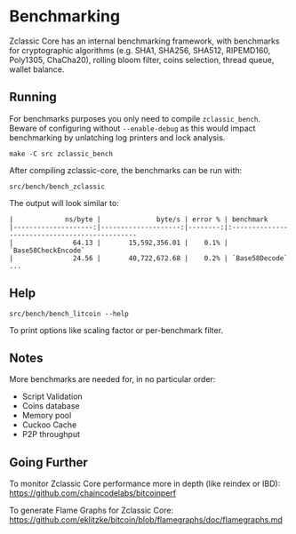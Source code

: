 Benchmarking
============

Zclassic Core has an internal benchmarking framework, with benchmarks
for cryptographic algorithms (e.g. SHA1, SHA256, SHA512, RIPEMD160, Poly1305, ChaCha20), rolling bloom filter, coins selection,
thread queue, wallet balance.

Running
---------------------

For benchmarks purposes you only need to compile `zclassic_bench`. Beware of configuring without `--enable-debug` as this would impact
benchmarking by unlatching log printers and lock analysis.

    make -C src zclassic_bench

After compiling zclassic-core, the benchmarks can be run with:

    src/bench/bench_zclassic

The output will look similar to:
```
|             ns/byte |              byte/s | error % | benchmark
|--------------------:|--------------------:|--------:|:----------------------------------------------
|               64.13 |       15,592,356.01 |    0.1% | `Base58CheckEncode`
|               24.56 |       40,722,672.68 |    0.2% | `Base58Decode`
...
```

Help
---------------------

    src/bench/bench_litcoin --help

To print options like scaling factor or per-benchmark filter.

Notes
---------------------
More benchmarks are needed for, in no particular order:
- Script Validation
- Coins database
- Memory pool
- Cuckoo Cache
- P2P throughput

Going Further
--------------------

To monitor Zclassic Core performance more in depth (like reindex or IBD): https://github.com/chaincodelabs/bitcoinperf

To generate Flame Graphs for Zclassic Core: https://github.com/eklitzke/bitcoin/blob/flamegraphs/doc/flamegraphs.md
